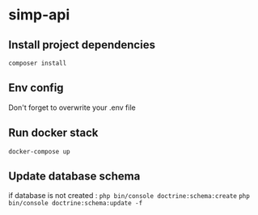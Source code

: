 # simp-api

## Install project dependencies
```composer install```

## Env config
Don't forget to overwrite your .env file

## Run docker stack
```docker-compose up```

## Update database schema 
if database is not created : ```php bin/console doctrine:schema:create```
```php bin/console doctrine:schema:update -f```

